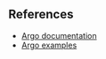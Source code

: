 ## References
- [Argo documentation](https://github.com/argoproj/argo/tree/master/docs)
- [Argo examples](https://github.com/argoproj/argo/tree/master/examples)